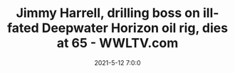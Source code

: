 ---
"title": "Jimmy Harrell, drilling boss on ill-fated Deepwater Horizon oil rig, dies at 65 - WWLTV.com"
"date": "2021-5-12 7:0:0"
"feed_name": "GOOGLENEWS"
"feed_website": "https://news.google.com/search?q=drilling%2Bincident&hl=en-US&gl=US&ceid=US:en"
"feed_rss": "https://news.google.com/rss/search?q=drilling%2Bincident&hl=en-US&gl=US&ceid=US:en"
"link": "https://www.wwltv.com/article/news/jimmy-harrell-drilling-boss-on-ill-fated-deepwater-horizon-oil-rig-dies-at-65/289-16e18b3b-9ec2-4834-887b-25fb17084dd8"
"file": "_posts/1-1-2021-de296f41c9997244f0f5703c1a20082f55ea076d.md"
"accident": "1"
"drilling": "1"
---